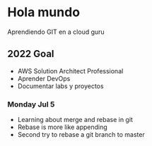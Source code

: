 # Hola mundo

Aprendiendo GIT en a cloud guru

## 2022 Goal

- AWS Solution Architect Professional
- Aprender DevOps
- Documentar labs y proyectos

### Monday Jul 5
- Learning about merge and rebase in git
- Rebase is more like appending
- Second try to rebase a git branch to master
